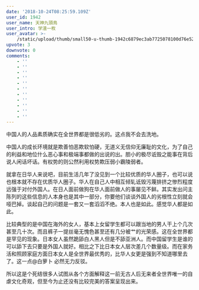 ```yaml
---
date: '2018-10-24T08:25:59.109Z'
user_id: 1942
user_name: 天神九頭鳥
user_intro: 学渣一枚
user_avatar: >-
    /static/upload/thumb/small50-u-thumb-1942c6879ec3ab7725078100d76e528732c91758e170.png
upvote: 3
downvote: 0
comments:
    - ''
    - ''
    - ''
    - ''
    - ''
    - ''
    - ''
    - ''
    - ''
    - ''
    - ''
---
```


中国人的人品素质确实在全世界都是很低劣的。这点我不会去洗地。

中国人的成长环境就是欺善怕恶欺软怕硬，无道义无信仰无廉耻的文化，为了自己的利益和地位什么恶心事和极端事都做的出说的出。胆小的极尽诋毁之能事在背后说人闲话坏话。有权势的则公然利用权势欺压弱小霸陵弱者。

就拿在日华人来说吧，目前生活几年了没见到一个比较优质的华人圈子，也可以说也根本就不存在优质华人圈子。华人在自己人中相互倾轧诋毁污蔑排挤之惨烈程度远强于对付外国人。在日人面前做狗在华人面前做人的事屡见不鲜。其实发出问主陈列的这些信息的人本身也是其中一部分，你要他们谈谈外国人的劣根性立刻就会哑巴掉。谈起自己的问题是一套又一套滔滔不绝。本人也是如此。感觉华人都是如此。

比较典型的是中国在海外的女人，基本上女留学生都可以跟当地的男人干上个几次甚至几十次。而且裤子一提丝毫无愧色甚至还有几分被艹的光荣感。这在全世界都是罕见的现象。日本女人虽然跪舔白人黑人但是不舔亚洲人。而中国留学生是谁的可以舔下去只要是外国人就好。相比之下比日本女人层次差几个数量级。而在家务活和照顾家庭方面日本女人是全世界最优秀的，比华人女更是强到不知道哪里去了。这一点@白萝卜 必然无力反驳。

所以这是个死结很多人试图从各个方面解释这一前无古人后无来者全世界唯一的自虐文化奇观，但至今为止还没有比较完美的答案呈现出来。
